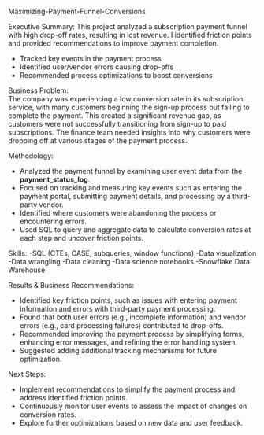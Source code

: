 Maximizing-Payment-Funnel-Conversions


Executive Summary: 
This project analyzed a subscription payment funnel with high drop-off rates, resulting in lost revenue. I identified friction points and provided recommendations to improve payment completion.  
- Tracked key events in the payment process
- Identified user/vendor errors causing drop-offs
- Recommended process optimizations to boost conversions


Business Problem:  
The company was experiencing a low conversion rate in its subscription service, with many customers beginning the sign-up process but failing to complete the payment. This created a significant revenue gap, as customers were not successfully transitioning from sign-up to paid subscriptions. The finance team needed insights into why customers were dropping off at various stages of the payment process.


Methodology:
- Analyzed the payment funnel by examining user event data from the **payment_status_log**.  
- Focused on tracking and measuring key events such as entering the payment portal, submitting payment details, and processing by a third-party vendor.  
- Identified where customers were abandoning the process or encountering errors.  
- Used SQL to query and aggregate data to calculate conversion rates at each step and uncover friction points.


Skills: 
-SQL (CTEs, CASE, subqueries, window functions)
-Data visualization
-Data wrangling
-Data cleaning
-Data science notebooks
-Snowflake Data Warehouse


Results & Business Recommendations: 
- Identified key friction points, such as issues with entering payment information and errors with third-party payment processing.  
- Found that both user errors (e.g., incomplete information) and vendor errors (e.g., card processing failures) contributed to drop-offs.  
- Recommended improving the payment process by simplifying forms, enhancing error messages, and refining the error handling system.  
- Suggested adding additional tracking mechanisms for future optimization.


Next Steps:  
- Implement recommendations to simplify the payment process and address identified friction points.  
- Continuously monitor user events to assess the impact of changes on conversion rates.  
- Explore further optimizations based on new data and user feedback.  

